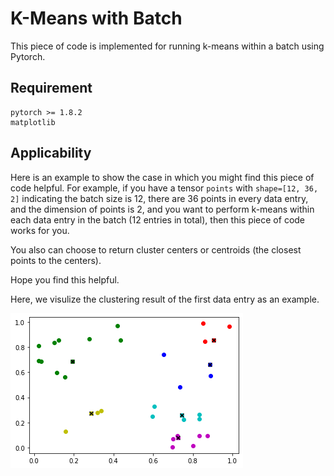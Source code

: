 # K-Means with Batch

This piece of code is implemented for running k-means within a batch using Pytorch.

## Requirement
```
pytorch >= 1.8.2
matplotlib
```

## Applicability

Here is an example to show the case in which you might find this piece of code helpful. For example, if you have a tensor `points` with `shape=[12, 36, 2]` indicating the batch size is 12, there are 36 points in every data entry, and the dimension of points is 2, and you want to perform k-means within each data entry in the batch (12 entries in total), then this piece of code works for you.

You also can choose to return cluster centers or centroids (the closest points to the centers).

Hope you find this helpful.

Here, we visulize the clustering result of the first data entry as an example.

![](assets/fig.png)
